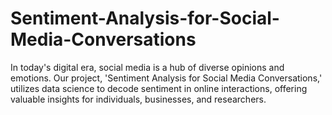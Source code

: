 # Sentiment-Analysis-for-Social-Media-Conversations
In today's digital era, social media is a hub of diverse opinions and emotions. Our project, 'Sentiment Analysis for Social Media Conversations,' utilizes data science to decode sentiment in online interactions, offering valuable insights for individuals, businesses, and researchers.
